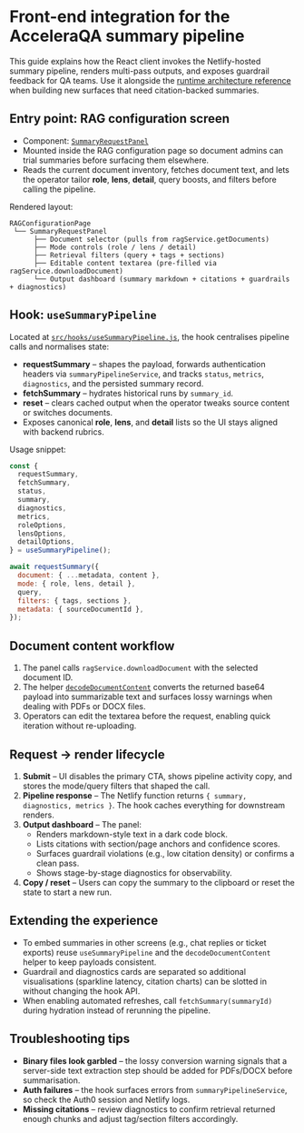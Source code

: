# Front-end integration for the AcceleraQA summary pipeline

This guide explains how the React client invokes the Netlify-hosted summary pipeline, renders multi-pass outputs, and exposes guardrail feedback for QA teams. Use it alongside the [runtime architecture reference](summary-generation-pipeline.md) when building new surfaces that need citation-backed summaries.

## Entry point: RAG configuration screen

* Component: [`SummaryRequestPanel`](../src/components/SummaryRequestPanel.js)
* Mounted inside the RAG configuration page so document admins can trial summaries before surfacing them elsewhere.
* Reads the current document inventory, fetches document text, and lets the operator tailor **role**, **lens**, **detail**, query boosts, and filters before calling the pipeline.

Rendered layout:

```
RAGConfigurationPage
 └── SummaryRequestPanel
      ├── Document selector (pulls from ragService.getDocuments)
      ├── Mode controls (role / lens / detail)
      ├── Retrieval filters (query + tags + sections)
      ├── Editable content textarea (pre-filled via ragService.downloadDocument)
      └── Output dashboard (summary markdown + citations + guardrails + diagnostics)
```

## Hook: `useSummaryPipeline`

Located at [`src/hooks/useSummaryPipeline.js`](../src/hooks/useSummaryPipeline.js), the hook centralises pipeline calls and normalises state:

* **requestSummary** – shapes the payload, forwards authentication headers via `summaryPipelineService`, and tracks `status`, `metrics`, `diagnostics`, and the persisted summary record.
* **fetchSummary** – hydrates historical runs by `summary_id`.
* **reset** – clears cached output when the operator tweaks source content or switches documents.
* Exposes canonical **role**, **lens**, and **detail** lists so the UI stays aligned with backend rubrics.

Usage snippet:

```jsx
const {
  requestSummary,
  fetchSummary,
  status,
  summary,
  diagnostics,
  metrics,
  roleOptions,
  lensOptions,
  detailOptions,
} = useSummaryPipeline();

await requestSummary({
  document: { ...metadata, content },
  mode: { role, lens, detail },
  query,
  filters: { tags, sections },
  metadata: { sourceDocumentId },
});
```

## Document content workflow

1. The panel calls `ragService.downloadDocument` with the selected document ID.
2. The helper [`decodeDocumentContent`](../src/utils/documentTextUtils.js) converts the returned base64 payload into summarizable text and surfaces lossy warnings when dealing with PDFs or DOCX files.
3. Operators can edit the textarea before the request, enabling quick iteration without re-uploading.

## Request → render lifecycle

1. **Submit** – UI disables the primary CTA, shows pipeline activity copy, and stores the mode/query filters that shaped the call.
2. **Pipeline response** – The Netlify function returns `{ summary, diagnostics, metrics }`. The hook caches everything for downstream renders.
3. **Output dashboard** – The panel:
   * Renders markdown-style text in a dark code block.
   * Lists citations with section/page anchors and confidence scores.
   * Surfaces guardrail violations (e.g., low citation density) or confirms a clean pass.
   * Shows stage-by-stage diagnostics for observability.
4. **Copy / reset** – Users can copy the summary to the clipboard or reset the state to start a new run.

## Extending the experience

* To embed summaries in other screens (e.g., chat replies or ticket exports) reuse `useSummaryPipeline` and the `decodeDocumentContent` helper to keep payloads consistent.
* Guardrail and diagnostics cards are separated so additional visualisations (sparkline latency, citation charts) can be slotted in without changing the hook API.
* When enabling automated refreshes, call `fetchSummary(summaryId)` during hydration instead of rerunning the pipeline.

## Troubleshooting tips

* **Binary files look garbled** – the lossy conversion warning signals that a server-side text extraction step should be added for PDFs/DOCX before summarisation.
* **Auth failures** – the hook surfaces errors from `summaryPipelineService`, so check the Auth0 session and Netlify logs.
* **Missing citations** – review diagnostics to confirm retrieval returned enough chunks and adjust tag/section filters accordingly.
